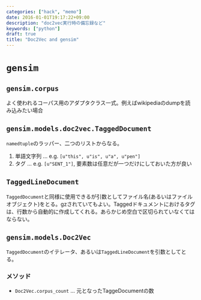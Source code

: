 ```yaml
---
categories: ["hack", "memo"]
date: 2016-01-01T19:17:22+09:00
description: "doc2vec実行時の備忘録など"
keywords: ["python"]
draft: true
title: "Doc2Vec and gensim"
---
```


# `gensim`

## `gensim.corpus`

よく使われるコーパス用のアダプタクラス一式。例えばwikipediaのdumpを読み込みたい場合


## `gensim.models.doc2vec.TaggedDocument`

`namedtuple`のラッパー、二つのリストからなる。

1. 単語文字列 ... e.g. `[u"this", u"is", u"a", u"pen"]`
2. タグ ... e.g. `[u"SENT_1"]`, 要素数は任意だが一つだけにしておいた方が良い

## `TaggedLineDocument`

`TaggedDocument`と同様に使用できるが引数としてファイル名(あるいはファイルオブジェクト)をとる。gzされていてもよい。Taggedドキュメントにおけるタグは、行数から自動的に作成してくれる。あらかじめ空白で区切られていなくてはならない。

## `gensim.models.Doc2Vec`

`TaggedDocument`のイテレータ、あるいは`TaggedLineDocument`を引数としてとる。

### メソッド

* `Doc2Vec.corpus_count` ... 元となったTaggeDocumentの数


